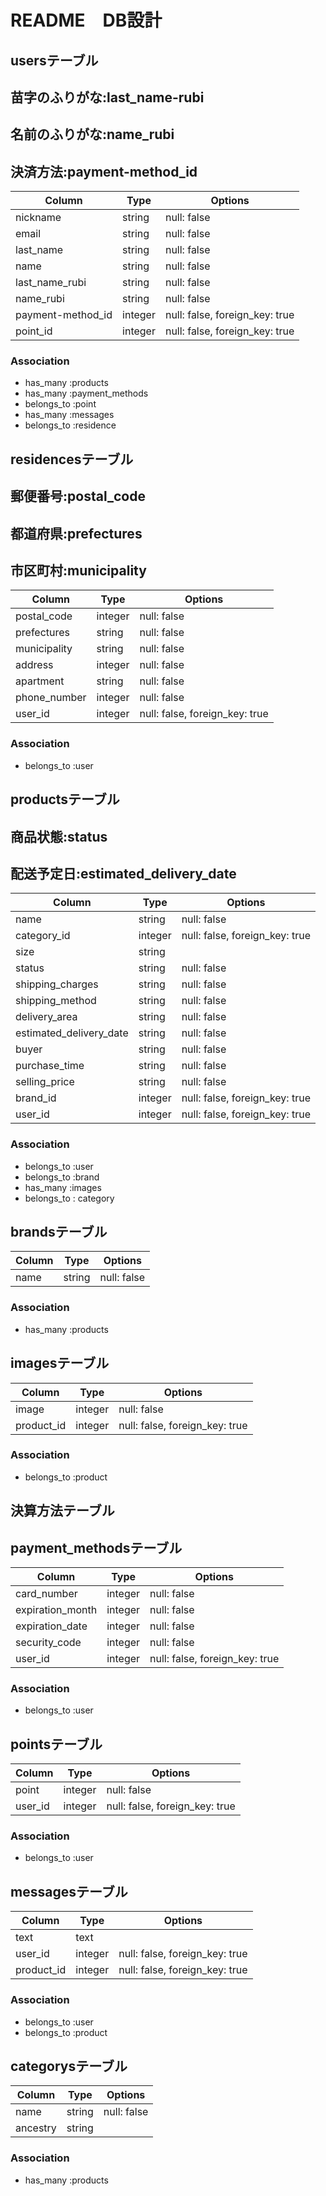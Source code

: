# README　DB設計


## usersテーブル
## 苗字のふりがな:last_name-rubi
## 名前のふりがな:name_rubi
## 決済方法:payment-method_id
|Column|Type|Options|
|------|----|-------|
|nickname|string|null: false|
|email|string|null: false|
|last_name|string|null: false|
|name|string|null: false|
|last_name_rubi|string|null: false|
|name_rubi|string|null: false|
|payment-method_id|integer|null: false, foreign_key: true|
|point_id|integer|null: false, foreign_key: true|
### Association
- has_many :products
- has_many :payment_methods
- belongs_to :point
- has_many :messages
- belongs_to :residence



## residencesテーブル
## 郵便番号:postal_code
## 都道府県:prefectures
## 市区町村:municipality
|Column|Type|Options|
|------|----|-------|
|postal_code|integer|null: false|
|prefectures|string|null: false|
|municipality|string|null: false|
|address|integer|null: false|
|apartment|string|null: false|
|phone_number|integer|null: false|
|user_id|integer|null: false, foreign_key: true|
### Association
- belongs_to :user



## productsテーブル
## 商品状態:status
## 配送予定日:estimated_delivery_date
|Column|Type|Options|
|------|----|-------|
|name|string|null: false|
|category_id|integer|null: false, foreign_key: true|
|size|string||
|status|string|null: false|
|shipping_charges|string|null: false|
|shipping_method|string|null: false|
|delivery_area|string|null: false|
|estimated_delivery_date|string|null: false|
|buyer|string|null: false|
|purchase_time|string|null: false|
|selling_price|string|null: false|
|brand_id|integer|null: false, foreign_key: true|
|user_id|integer|null: false, foreign_key: true|
### Association
- belongs_to :user
- belongs_to :brand
- has_many :images
- belongs_to : category



## brandsテーブル
|Column|Type|Options|
|------|----|-------|
|name|string|null: false|
### Association
- has_many :products



## imagesテーブル
|Column|Type|Options|
|------|----|-------|
|image|integer|null: false|
|product_id|integer|null: false, foreign_key: true|
### Association
- belongs_to :product








## 決算方法テーブル
## payment_methodsテーブル
|Column|Type|Options|
|------|----|-------|
|card_number|integer|null: false|
|expiration_month|integer|null: false|
|expiration_date|integer|null: false|
|security_code|integer|null: false|
|user_id|integer|null: false, foreign_key: true|
### Association
- belongs_to :user


## pointsテーブル
|Column|Type|Options|
|------|----|-------|
|point|integer|null: false|
|user_id|integer|null: false, foreign_key: true|
### Association
- belongs_to :user


## messagesテーブル
|Column|Type|Options|
|------|----|-------|
|text|text||
|user_id|integer|null: false, foreign_key: true|
|product_id|integer|null: false, foreign_key: true|
### Association
- belongs_to :user
- belongs_to :product

## categorysテーブル
|Column|Type|Options|
|------|----|-------|
|name|string|null: false|
|ancestry|string||
### Association
- has_many :products